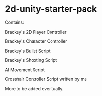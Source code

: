 # 2d-unity-starter-pack
Contains:

Brackey's 2D Player Controller

Brackey's Character Controller

Brackey's Bullet Script

Brackey's Shooting Script

AI Movement Script

Crosshair Controller Script written by me


More to be added eventually.
